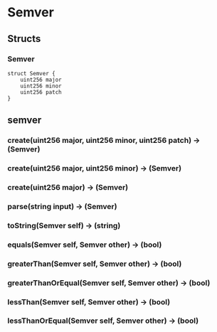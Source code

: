 # Semver

## Structs

### Semver

```solidity
struct Semver {
	uint256 major
	uint256 minor
	uint256 patch
}
```



## semver



### **create(uint256 major, uint256 minor, uint256 patch) &rarr; (Semver)**



### **create(uint256 major, uint256 minor) &rarr; (Semver)**



### **create(uint256 major) &rarr; (Semver)**



### **parse(string input) &rarr; (Semver)**



### **toString(Semver self) &rarr; (string)**



### **equals(Semver self, Semver other) &rarr; (bool)**



### **greaterThan(Semver self, Semver other) &rarr; (bool)**



### **greaterThanOrEqual(Semver self, Semver other) &rarr; (bool)**



### **lessThan(Semver self, Semver other) &rarr; (bool)**



### **lessThanOrEqual(Semver self, Semver other) &rarr; (bool)**



